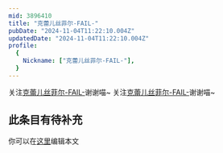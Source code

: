 ```yaml
---
mid: 3896410
title: "克蕾儿丝菲尔-FAIL-"
pubDate: "2024-11-04T11:22:10.004Z"
updatedDate: "2024-11-04T11:22:10.004Z"
profile:
  {
    Nickname: ["克蕾儿丝菲尔-FAIL-"],
  }
---
```


关注[克蕾儿丝菲尔-FAIL-](https://space.bilibili.com/3896410)谢谢喵~ 关注[克蕾儿丝菲尔-FAIL-](https://space.bilibili.com/3896410)谢谢喵~

## 此条目有待补充
你可以在[这里](https://github.com/Yuhanawa/VTuber.ICU-Content/edit/master/v/克蕾儿丝菲尔-FAIL-/index.md)编辑本文
